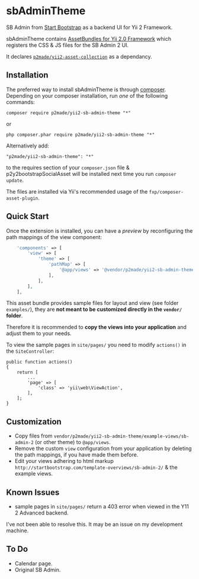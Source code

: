 sbAdminTheme
============

SB Admin from [Start Bootstrap](http://startbootstrap.com/) as a backend UI for Yii 2 Framework.

sbAdminTheme contains [AssetBundles for Yii 2.0 Framework](http://www.yiiframework.com/doc-2.0/guide-structure-assets.html)
which registers the CSS & JS files for the SB Admin 2 UI.

It declares [`p2made/yii2-asset-collection`](https://github.com/p2made/yii2-asset-collection) as a dependancy.

Installation
------------

The preferred way to install sbAdminTheme is through [composer](http://getcomposer.org/download/).
Depending on your composer installation, run *one* of the following commands:

```
composer require p2made/yii2-sb-admin-theme "*"
```

or

```
php composer.phar require p2made/yii2-sb-admin-theme "*"
```

Alternatively add:

```
"p2made/yii2-sb-admin-theme": "*"
```

to the requires section of your `composer.json` file & p2y2bootstrapSocialAsset will be installed next time you run `composer update`.

The files are installed via Yii's recommended usage of the `fxp/composer-asset-plugin`.

Quick Start
-----------

Once the extension is installed, you can have a *preview* by reconfiguring the path mappings of the view component:

```php
	'components' => [
		'view' => [
			'theme' => [
				'pathMap' => [
					'@app/views' => '@vendor/p2made/yii2-sb-admin-theme/example-views/sb-admin-2'
				],
			],
		],
	],
```

This asset bundle provides sample files for layout and view (see folder `examples/`), they are **not meant to be customized directly in the `vendor/` folder**.

Therefore it is recommended to **copy the views into your application** and adjust them to your needs.

To view the sample pages in `site/pages/` you need to modify `actions()` in the `SiteController`:

	public function actions()
	{
		return [
			...
			'page' => [
				'class' => 'yii\web\ViewAction',
			],
		];
	}

Customization
-------------

- Copy files from `vendor/p2made/yii2-sb-admin-theme/example-views/sb-admin-2` (or other theme) to `@app/views`.
- Remove the custom `view` configuration from your application by deleting the path mappings, if you have made them before.
- Edit your views adhering to html markup `http://startbootstrap.com/template-overviews/sb-admin-2/` & the example views.

Known Issues
------------

- sample pages in `site/pages/` return a 403 error when viewed in the Y11 2 Advanced backend.

I've not been able to resolve this. It may be an issue on my development machine.

To Do
-----

- Calendar page.
- Original SB Admin.



